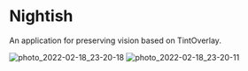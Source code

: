 # Nightish
An application for preserving vision based on TintOverlay.

![photo_2022-02-18_23-20-18](https://user-images.githubusercontent.com/4253881/154792457-47d78c58-a184-4e61-b294-04cb7a463f75.jpg)
![photo_2022-02-18_23-20-11](https://user-images.githubusercontent.com/4253881/154792459-cd313312-5aae-4ec2-9bf0-290d389cc360.jpg)

